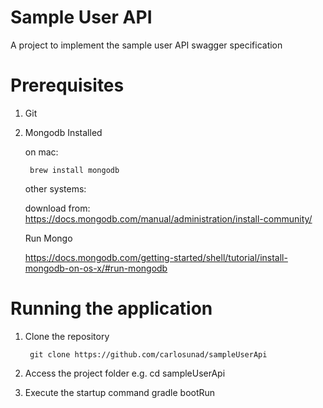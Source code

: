 # Sample User API
A project to implement the sample user API swagger specification
# Prerequisites
1. Git
2. Mongodb Installed
    
    on mac: 
        
        brew install mongodb 
    
    other systems:
    
    download from: https://docs.mongodb.com/manual/administration/install-community/
    
    Run Mongo
    
    https://docs.mongodb.com/getting-started/shell/tutorial/install-mongodb-on-os-x/#run-mongodb
    

# Running the application
1. Clone the repository 
    
        git clone https://github.com/carlosunad/sampleUserApi
        
2. Access the project folder e.g. cd sampleUserApi
3. Execute the startup command gradle bootRun
